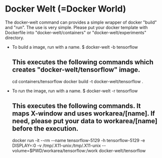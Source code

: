 # Docker Welt (=Docker World)

The docker-welt command can provides a simple wrapper of docker "build" and "run". The use is very simple. Please put your docker template with Dockerfile into "docker-welt/containers" or "docker-welt/experiments" directory.

* To build a image, run with a name.
     $ docker-welt -b tensorflow
     
     ## This executes the following commands which creates "docker-welt/tensorflow" image.
     cd containers/tensorflow
     docker build -t docker-welt/tensorflow .


* To run the image, run with a name. 
     $ docker-welt -r tensorflow
     
     ## This executes the following commands. It maps X-window and uses workarea/[name]. If need, please put your data to workarea/[name] before the execution. 
     docker run -it --rm --name tensorflow-5129 -h tensorflow-5129 -e DISPLAY=:0 -v /tmp/.X11-unix:/tmp/.X11-unix  --volume=$PWD/workarea/tensorflow:/work docker-welt/tensorflow

